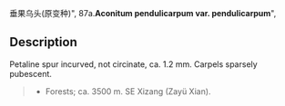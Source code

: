 垂果乌头(原变种)",
87a.**Aconitum pendulicarpum var. pendulicarpum**",

## Description
Petaline spur incurved, not circinate, ca. 1.2 mm. Carpels sparsely pubescent.

> * Forests; ca. 3500 m. SE Xizang (Zayü Xian).
